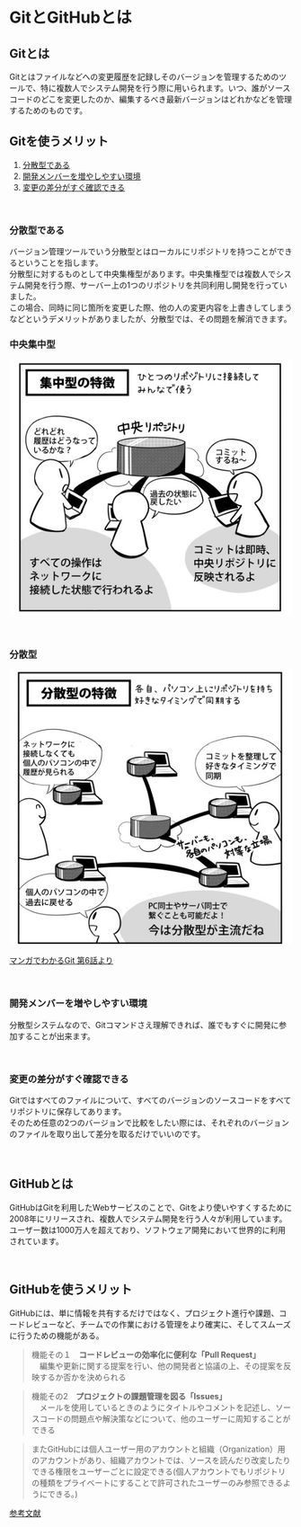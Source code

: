 # GitとGitHubとは

## Gitとは
Gitとはファイルなどへの変更履歴を記録しそのバージョンを管理するためのツールで、特に複数人でシステム開発を行う際に用いられます。いつ、誰がソースコードのどこを変更したのか、編集するべき最新バージョンはどれかなどを管理するためのものです。

## Gitを使うメリット
1. [分散型である](#分散型である)
1. [開発メンバーを増やしやすい環境](#開発メンバーを増やしやすい環境)
1. [変更の差分がすぐ確認できる](#変更の差分がすぐ確認できる)

<br>

### 分散型である
バージョン管理ツールでいう分散型とはローカルにリポジトリを持つことができるということを指します。<br>
分散型に対するものとして中央集権型があります。中央集権型では複数人でシステム開発を行う際、サーバー上の1つのリポジトリを共同利用し開発を行っていました。<br>
この場合、同時に同じ箇所を変更した際、他の人の変更内容を上書きしてしまうなどというデメリットがありましたが、分散型では、その問題を解消できます。

### <b>中央集中型</b>
![中央集中型](../images/git_%E4%B8%AD%E5%A4%AE%E9%9B%86%E4%B8%AD%E5%9E%8B.jpg)

<br>

### <b>分散型</b>
![分散型](../images/git_%E5%88%86%E6%95%A3%E5%9E%8B.jpg)

[マンガでわかるGit 第6話より](https://next.rikunabi.com/journal/20160908_t12_iq/)

<br>

### 開発メンバーを増やしやすい環境
分散型システムなので、Gitコマンドさえ理解できれば、誰でもすぐに開発に参加することが出来ます。<br>

<br>

### 変更の差分がすぐ確認できる
Gitではすべてのファイルについて、すべてのバージョンのソースコードをすべてリポジトリに保存してあります。<br>
そのため任意の2つのバージョンで比較をしたい際には、それぞれのバージョンのファイルを取り出して差分を取るだけでいいのです。
<br>
<br>
<br>

## GitHubとは
GitHubはGitを利用したWebサービスのことで、Gitをより使いやすくするために2008年にリリースされ、複数人でシステム開発を行う人々が利用しています。<br>ユーザー数は1000万人を超えており、ソフトウェア開発において世界的に利用されています。

<br>

## GitHubを使うメリット
GitHubには、単に情報を共有するだけではなく、プロジェクト進行や課題、コードレビューなど、チームでの作業における管理をより確実に、そしてスムーズに行うための機能がある。

>機能その１　<b>コードレビューの効率化に便利な「Pull Request」</b><br>
　編集や更新に関する提案を行い、他の開発者と協議の上、その提案を反映するか否かを決められる

>機能その2　<b>プロジェクトの課題管理を図る「Issues」</b><br>
　メールを使用しているときのようにタイトルやコメントを記述し、ソースコードの問題点や解決策などについて、他のユーザーに周知することができる

>またGitHubには個人ユーザー用のアカウントと組織（Organization）用のアカウントがあり、組織アカウントでは、ソースを読んだり改変したりできる権限をユーザーごとに設定できる(個人アカウントでもリポジトリの種類をプライベートにすることで許可されたユーザーのみ参照できるようにできる。)



[参考文献](https://mteam.jp/column/00029/)<br>